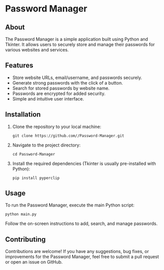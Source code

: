 <h1>Password Manager</h1>

  <h2>About</h2>
  <p>The Password Manager is a simple application built using Python and Tkinter. It allows users to securely store and manage their passwords for various websites and services.</p>

  <h2>Features</h2>
  <ul>
    <li>Store website URLs, email/username, and passwords securely.</li>
    <li>Generate strong passwords with the click of a button.</li>
    <li>Search for stored passwords by website name.</li>
    <li>Passwords are encrypted for added security.</li>
    <li>Simple and intuitive user interface.</li>
  </ul>

  <h2>Installation</h2>
  <ol>
    <li>Clone the repository to your local machine:</li>
    <pre><code>git clone https://github.com/<username>/Password-Manager.git</code></pre>
    <li>Navigate to the project directory:</li>
    <pre><code>cd Password-Manager</code></pre>
    <li>Install the required dependencies (Tkinter is usually pre-installed with Python):</li>
    <pre><code>pip install pyperclip</code></pre>
  </ol>

  <h2>Usage</h2>
  <p>To run the Password Manager, execute the main Python script:</p>
  <pre><code>python main.py</code></pre>
  <p>Follow the on-screen instructions to add, search, and manage passwords.</p>

  <h2>Contributing</h2>
  <p>Contributions are welcome! If you have any suggestions, bug fixes, or improvements for the Password Manager, feel free to submit a pull request or open an issue on GitHub.</p>
